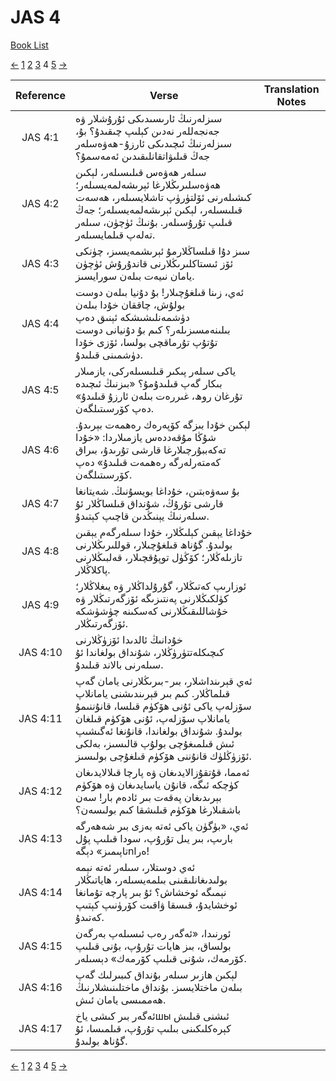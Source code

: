 # JAS 4
[Book List](../README.md)

[<-](./chapter_3.md) [1](./chapter_1.md) [2](./chapter_2.md) [3](./chapter_3.md) 4 [5](./chapter_5.md) [->](./chapter_5.md)

| Reference | Verse | Translation Notes |
|:---------:|-------|-------------------|
|JAS 4:1|سىزلەرنىڭ ئارىسىدىكى ئۇرۇشلار ۋە جەنجەللەر نەدىن كېلىپ چىقىدۇ؟ بۇ، سىزلەرنىڭ ئىچىدىكى ئارزۇ-ھەۋەسلەر جەڭ قىلىۋاتقانلىقىدىن ئەمەسمۇ؟||
|JAS 4:2|سىلەر ھەۋەس قىلىسىلەر، لېكىن ھەۋەسلىرىڭلارغا ئېرىشەلمەيسىلەر؛ كىشىلەرنى ئۆلتۈرۈپ تاشلایسىلەر، ھەسەت قىلىسىلەر، لېكىن ئېرىشەلمەيسىلەر؛ جەڭ قىلىپ تۇرۇسىلەر. بۇنىڭ ئۈچۈن، سىلەر تەلەپ قىلمايسىلەر.||
|JAS 4:3|سىز دۇا قىلساڭلارمۇ ئېرىشمەيسىز، چۈنكى ئۆز ئىستاكلىرىڭلارنى قاندۇرۇش ئۈچۈن يامان نىيەت بىلەن سورايسىز.||
|JAS 4:4|ئەي، زىنا قىلغۇچىلار! بۇ دۇنيا بىلەن دوست بولۇش، چاققان خۇدا بىلەن دۈشمەنلىشىشكە ئېنىق دەپ بىلىنەمسىزىلەر؟ كىم بۇ دۇنيانى دوست تۇتۇپ تۇرماقچى بولسا، ئۆزى خۇدا دۈشمىنى قىلىدۇ.||
|JAS 4:5|ياكى سىلەر پىكىر قىلىسىلەركى، يازمىلار بىكار گەپ قىلىدۇمۇ؟ «بىزنىڭ ئىچىدە تۇرغان روھ، غىررەت بىلەن ئارزۇ قىلىدۇ» دەپ كۆرسىتىلگەن.||
|JAS 4:6|لېكىن خۇدا بىزگە كۆپەرەك رەھمەت بېرىدۇ. شۇڭا مۇقەددەس يازمىلاردا: «خۇدا تەكەببۇرچىلارغا قارشى تۇرىدۇ، بىراق كەمتەرلەرگە رەھمەت قىلىدۇ» دەپ كۆرسىتىلگەن.||
|JAS 4:7|بۇ سەۋەبتىن، خۇداغا بويسۇنىڭ. شەيتانغا قارشى تۇرۇڭ، شۇنداق قىلساڭلار ئۇ سىلەرنىڭ يېنىڭدىن قاچىپ كېتىدۇ.||
|JAS 4:8|خۇداغا يېقىن كېلىڭلار، خۇدا سىلەرگەم يېقىن بولىدۇ. گۇناھ قىلغۇچىلار، قوللىرىڭلارنى تازىلەڭلار؛ كۆڭۈل توپۇقچىلار، قەلبىڭلارنى پاكلاڭلار.||
|JAS 4:9|ئوزارىپ كەتىڭلار، گۇرۇلداڭلار ۋە يىغلاڭلار؛ كۈلكىڭلارنى پەنتىزىگە ئۆزگەرتىڭلار ۋە خۇشاللىقىڭلارنى كەسكىنە چۈشۈشكە ئۆزگەرتىڭلار.||
|JAS 4:10|خۇدانىڭ ئالدىدا ئۆزۈڭلارنى كىچىكلەتتۈرۈڭلار، شۇنداق بولغاندا ئۇ سىلەرنى بالاند قىلىدۇ.||
|JAS 4:11|ئەي قېرىنداشلار، بىر-بىرىڭلارنى يامان گەپ قىلماڭلار. كىم بىر قېرىندىشنى يامانلاپ سۆزلەپ ياكى ئۇنى ھۆكۈم قىلسا، قانۇننىمۇ يامانلاپ سۆزلەپ، ئۇنى ھۆكۈم قىلغان بولىدۇ. شۇنداق بولغاندا، قانۇنغا ئەگىشىپ ئىش قىلمىغۇچى بولۇپ قالىسىز، بەلكى ئۆزۈڭلۈك قانۇننى ھۆكۈم قىلغۇچى بولىسىز.||
|JAS 4:12|ئەمما، قۇتقۇزالايدىغان ۋە پارچا قىلالايدىغان كۈچكە ئىگە، قانۇن ياسايدىغان ۋە ھۆكۈم بېرىدىغان پەقەت بىر ئادەم بار! سەن باشقىلارغا ھۆكۈم قىلىشقا كىم بولىسەن؟||
|JAS 4:13|ئەي، «بۈگۈن ياكى ئەتە بەزى بىر شەھەرگە بارىپ، بىر يىل تۇرۇپ، سودا قىلىپ پۇل تاپىمىز» دېگەnlەر!||
|JAS 4:14|ئەي دوستلار، سىلەر ئەتە نېمە بولىدىغانلىقىنى بىلمەيسىلەر، ھاياتىڭلار نېمىگە ئوخشاش؟ ئۇ بىر پارچە تۇمانغا ئوخشايدۇ، قىسقا ۋاقىت كۆرۈنىپ كېتىپ كەتىدۇ.||
|JAS 4:15|ئورنىدا، «ئەگەر رەب ئىسىلەپ بەرگەن بولساق، بىز ھايات تۇرۇپ، بۇنى قىلىپ كۆرمەك، شۇنى قىلىپ كۆرمەك» دېسىلەر.||
|JAS 4:16|لېكىن ھازىر سىلەر بۇنداق كىبىرلىك گەپ بىلەن ماختلايسىز. بۇنداق ماختلىنىشلارنىڭ ھەممىسى يامان ئىش.||
|JAS 4:17|ئەگەر بىر كىشى ياخшы ئىشنى قىلىش كېرەكلىكىنى بىلىپ تۇرۇپ، قىلمىسا، ئۇ گۇناھ بولىدۇ.||


[<-](./chapter_3.md) [1](./chapter_1.md) [2](./chapter_2.md) [3](./chapter_3.md) 4 [5](./chapter_5.md) [->](./chapter_5.md)